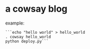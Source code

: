 # a cowsay blog

example:

    ```echo "hello world" > hello_world
    . cowsay hello_world
    python deploy.py```
